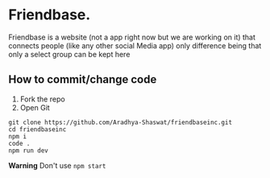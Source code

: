 # Friendbase.
Friendbase is a website (not a app right now but we are working on it) that connects people (like any other social Media app) only difference being that 
only a select group can be kept here

## How to commit/change code
1) Fork the repo
2) Open Git
```
git clone https://github.com/Aradhya-Shaswat/friendbaseinc.git
cd friendbaseinc
npm i
code .
npm run dev
```
__Warning__ Don't use `npm start`
